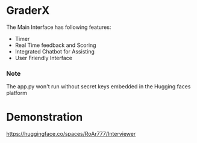 # GraderX

The Main Interface has following features:
- Timer
- Real Time feedback and Scoring
- Integrated Chatbot for Assisting
- User Friendly Interface

### Note
The app.py won't run without secret keys embedded in the Hugging faces platform

# Demonstration
https://huggingface.co/spaces/RoAr777/Interviewer 
